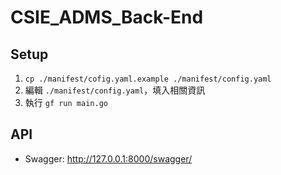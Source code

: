 # CSIE_ADMS_Back-End

## Setup
1. `cp ./manifest/cofig.yaml.example ./manifest/config.yaml`
2. 編輯 `./manifest/config.yaml`，填入相關資訊
3. 執行 `gf run main.go`

## API
- Swagger: http://127.0.0.1:8000/swagger/
